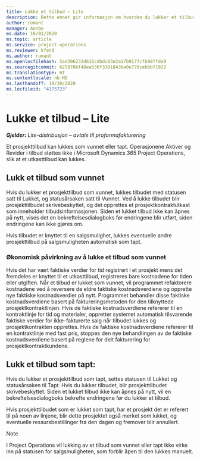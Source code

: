 ```yaml
---
title: Lukke et tilbud – Lite
description: Dette emnet gir informasjon om hvordan du lukker et tilbud i Project Operations.
author: rumant
manager: Annbe
ms.date: 10/01/2020
ms.topic: article
ms.service: project-operations
ms.reviewer: kfend
ms.author: rumant
ms.openlocfilehash: 5ad206232d616cdbdc83e2a17b9177cfb98ffda9
ms.sourcegitcommit: 625878bf48ea530f3381843be0e778cebbbf1922
ms.translationtype: HT
ms.contentlocale: nb-NO
ms.lasthandoff: 10/30/2020
ms.locfileid: "4175723"
---
```

# <a name="close-a-quote---lite"></a>Lukke et tilbud – Lite

_**Gjelder:** Lite-distribusjon – avtale til proformafakturering_

Et prosjekttilbud kan lukkes som vunnet eller tapt. Operasjonene Aktiver og Revider i tilbud støttes ikke i Microsoft Dynamics 365 Project Operations, slik at et utkasttilbud kan lukkes.

## <a name="close-a-quote-as-won"></a>Lukk et tilbud som vunnet

Hvis du lukker et prosjekttilbud som vunnet, lukkes tilbudet med statusen satt til Lukket, og statusårsaken satt til Vunnet. Ved å lukke tilbudet blir prosjekttilbudet skrivebeskyttet, og det opprettes et prosjektkontraktutkast som inneholder tilbudsinformasjonen. Siden et lukket tilbud ikke kan åpnes på nytt, vises det en bekreftelsesdialogboks før endringene blir utført, siden endringene kan ikke gjøres om.

Hvis tilbudet er knyttet til en salgsmulighet, lukkes eventuelle andre prosjekttilbud på salgsmuligheten automatisk som tapt.

### <a name="financial-impact-of-closing-a-quote-as-won"></a>Økonomisk påvirkning av å lukke et tilbud som vunnet

Hvis det har vært faktiske verdier for tid registrert i et prosjekt mens det fremdeles er knyttet til et utkasttilbud, registreres bare kostnadene for tiden eller utgiften. Når et tilbud er lukket som vunnet, vil programmet refaktorere kostnadene ved å reversere de eldre faktiske kostnadsverdiene og opprette nye faktiske kostnadsverdier på nytt. Programmet behandler disse faktiske kostnadsverdiene basert på faktureringsmetoden for den tilknyttede prosjektkontraktlinjen. Hvis de faktiske kostnadsverdiene refererer til en kontraktlinje for tid og materialer, oppretter systemet automatisk tilsvarende faktiske verdier for ikke-fakturerte salg når tilbudet lukkes og prosjektkontrakten opprettes. Hvis de faktiske kostnadsverdiene refererer til en kontraktlinje med fast pris, stoppes den nye behandlingen av de faktiske kostnadsverdiene basert på reglene for delt fakturering for prosjektkontraktkundene.

## <a name="closing-a-quote-as-lost"></a>Lukk et tilbud som tapt:

Hvis du lukker et prosjekttilbud som tapt, settes statusen til Lukket og statusårsaken til Tapt. Hvis du lukker tilbudet, blir prosjekttilbudet skrivebeskyttet. Siden et lukket tilbud ikke kan åpnes på nytt, vil en bekreftelsesdialogboks bekrefte endringene før du lukker et tilbud.

Hvis prosjekttilbudet som er lukket som tapt, har et prosjekt det er referert til på noen av linjene, blir dette prosjektet også merket som lukket, og eventuelle ressursbestillinger fra den dagen og fremover blir annullert.

> [!NOTE]
> I Project Operations vil lukking av et tilbud som vunnet eller tapt ikke virke inn på statusen for salgsmuligheten, som forblir åpen til den lukkes manuelt.
